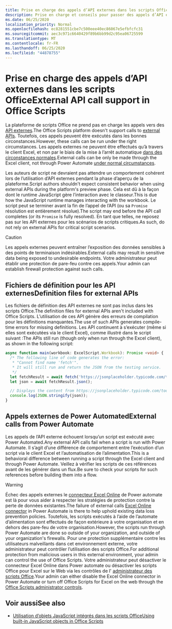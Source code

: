 ```yaml
---
title: Prise en charge des appels d’API externes dans les scripts Office
description: Prise en charge et conseils pour passer des appels d’API externes dans un script Office.
ms.date: 06/25/2020
localization_priority: Normal
ms.openlocfilehash: ec8281551cbe7c500eee40ec86067e5efbfcfc31
ms.sourcegitcommit: aec3c971c6640429f89b6bb99d2c95ea06725599
ms.translationtype: MT
ms.contentlocale: fr-FR
ms.lasthandoff: 06/25/2020
ms.locfileid: "44878755"
---
```

# <a name="external-api-call-support-in-office-scripts"></a><span data-ttu-id="9355f-103">Prise en charge des appels d’API externes dans les scripts Office</span><span class="sxs-lookup"><span data-stu-id="9355f-103">External API call support in Office Scripts</span></span>

<span data-ttu-id="9355f-104">La plateforme de scripts Office ne prend pas en charge les appels vers des [API externes](https://developer.mozilla.org/docs/Web/API).</span><span class="sxs-lookup"><span data-stu-id="9355f-104">The Office Scripts platform doesn't support calls to [external APIs](https://developer.mozilla.org/docs/Web/API).</span></span> <span data-ttu-id="9355f-105">Toutefois, ces appels peuvent être exécutés dans les bonnes circonstances.</span><span class="sxs-lookup"><span data-stu-id="9355f-105">However, these calls can be run under the right circumstances.</span></span> <span data-ttu-id="9355f-106">Les appels externes ne peuvent être effectués qu’à travers le client Excel, et non par le biais de la mise à l’arrêt automatique [dans des circonstances normales](#external-calls-from-power-automate).</span><span class="sxs-lookup"><span data-stu-id="9355f-106">External calls can be only be made through the Excel client, not through Power Automate [under normal circumstances](#external-calls-from-power-automate).</span></span>

<span data-ttu-id="9355f-107">Les auteurs de script ne devraient pas attendre un comportement cohérent lors de l’utilisation d’API externes pendant la phase d’aperçu de la plateforme.</span><span class="sxs-lookup"><span data-stu-id="9355f-107">Script authors shouldn't expect consistent behavior when using external APIs during the platform's preview phase.</span></span> <span data-ttu-id="9355f-108">Cela est dû à la façon dont le runtime JavaScript gère l’interaction avec le classeur.</span><span class="sxs-lookup"><span data-stu-id="9355f-108">This is due how the JavaScript runtime manages interacting with the workbook.</span></span> <span data-ttu-id="9355f-109">Le script peut se terminer avant la fin de l’appel de l’API (ou sa `Promise` résolution est entièrement résolue).</span><span class="sxs-lookup"><span data-stu-id="9355f-109">The script may end before the API call completes (or its `Promise` is fully resolved).</span></span> <span data-ttu-id="9355f-110">En tant que telles, ne reposez pas sur les API externes pour les scénarios de scripts critiques.</span><span class="sxs-lookup"><span data-stu-id="9355f-110">As such, do not rely on external APIs for critical script scenarios.</span></span>

> [!CAUTION]
> <span data-ttu-id="9355f-111">Les appels externes peuvent entraîner l’exposition des données sensibles à des points de terminaison indésirables.</span><span class="sxs-lookup"><span data-stu-id="9355f-111">External calls may result in sensitive data being exposed to undesirable endpoints.</span></span> <span data-ttu-id="9355f-112">Votre administrateur peut établir une protection de pare-feu contre ces appels.</span><span class="sxs-lookup"><span data-stu-id="9355f-112">Your admin can establish firewall protection against such calls.</span></span>

## <a name="definition-files-for-external-apis"></a><span data-ttu-id="9355f-113">Fichiers de définition pour les API externes</span><span class="sxs-lookup"><span data-stu-id="9355f-113">Definition files for external APIs</span></span>

<span data-ttu-id="9355f-114">Les fichiers de définition des API externes ne sont pas inclus dans les scripts Office.</span><span class="sxs-lookup"><span data-stu-id="9355f-114">The definition files for external APIs aren't included with Office Scripts.</span></span> <span data-ttu-id="9355f-115">L’utilisation de ces API génère des erreurs de compilation pour les définitions manquantes.</span><span class="sxs-lookup"><span data-stu-id="9355f-115">The use of such APIs generates compile-time errors for missing definitions.</span></span> <span data-ttu-id="9355f-116">Les API continuent à s’exécuter (même si elles sont exécutées via le client Excel), comme illustré dans le script suivant :</span><span class="sxs-lookup"><span data-stu-id="9355f-116">The APIs still run (though only when run through the Excel client), as shown in the following script:</span></span>

```typescript
async function main(workbook: ExcelScript.Workbook): Promise <void> {
  /* The following line of code generates the error:
   * "Cannot find name 'fetch'".
   * It will still run and return the JSON from the testing service.
   */
  let fetchResult = await fetch('https://jsonplaceholder.typicode.com/todos/1');
  let json = await fetchResult.json();

  // Displays the content from https://jsonplaceholder.typicode.com/todos/1
  console.log(JSON.stringify(json));
}
```

## <a name="external-calls-from-power-automate"></a><span data-ttu-id="9355f-117">Appels externes de Power Automated</span><span class="sxs-lookup"><span data-stu-id="9355f-117">External calls from Power Automate</span></span>

<span data-ttu-id="9355f-118">Les appels de l’API externe échouent lorsqu’un script est exécuté avec Power Automated.</span><span class="sxs-lookup"><span data-stu-id="9355f-118">Any external API calls fail when a script is run with Power Automate.</span></span> <span data-ttu-id="9355f-119">Il s’agit d’une différence de comportement entre l’exécution d’un script via le client Excel et l’automatisation de l’alimentation.</span><span class="sxs-lookup"><span data-stu-id="9355f-119">This is a behavioral difference between running a script through the Excel client and through Power Automate.</span></span> <span data-ttu-id="9355f-120">Veillez à vérifier les scripts de ces références avant de les générer dans un flux.</span><span class="sxs-lookup"><span data-stu-id="9355f-120">Be sure to check your scripts for such references before building them into a flow.</span></span>

> [!WARNING]
> <span data-ttu-id="9355f-121">Échec des appels externes le [connecteur Excel Online](/connectors/excelonlinebusiness) de Power automate est là pour vous aider à respecter les stratégies de protection contre la perte de données existantes.</span><span class="sxs-lookup"><span data-stu-id="9355f-121">The failure of external calls [Excel Online connector](/connectors/excelonlinebusiness) in Power Automate is there to help uphold existing data loss prevention policies.</span></span> <span data-ttu-id="9355f-122">Toutefois, les scripts exécutés à l’aide de l’automate d’alimentation sont effectués de façon extérieure à votre organisation et en dehors des pare-feu de votre organisation.</span><span class="sxs-lookup"><span data-stu-id="9355f-122">However, the scripts run through Power Automate are done so outside of your organization, and outside of your organization's firewalls.</span></span> <span data-ttu-id="9355f-123">Pour une protection supplémentaire contre les utilisateurs malveillants dans cet environnement externe, votre administrateur peut contrôler l’utilisation des scripts Office.</span><span class="sxs-lookup"><span data-stu-id="9355f-123">For additional protection from malicious users in this external environment, your admin can control the use of Office Scripts.</span></span> <span data-ttu-id="9355f-124">Votre administrateur peut désactiver le connecteur Excel Online dans Power automate ou désactiver les scripts Office pour Excel sur le Web via les contrôles de l' [administrateur des scripts Office](https://support.microsoft.com/office/19d3c51a-6ca2-40ab-978d-60fa49554dcf).</span><span class="sxs-lookup"><span data-stu-id="9355f-124">Your admin can either disable the Excel Online connector in Power Automate or turn off Office Scripts for Excel on the web through the [Office Scripts administrator controls](https://support.microsoft.com/office/19d3c51a-6ca2-40ab-978d-60fa49554dcf).</span></span>

## <a name="see-also"></a><span data-ttu-id="9355f-125">Voir aussi</span><span class="sxs-lookup"><span data-stu-id="9355f-125">See also</span></span>

- [<span data-ttu-id="9355f-126">Utilisation d’objets JavaScript intégrés dans les scripts Office</span><span class="sxs-lookup"><span data-stu-id="9355f-126">Using built-in JavaScript objects in Office Scripts</span></span>](javascript-objects.md)